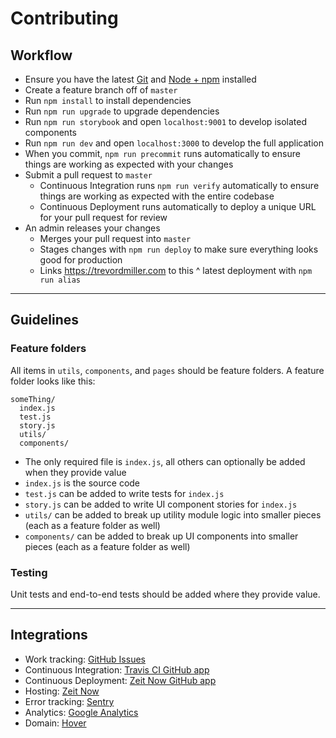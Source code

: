 # Contributing

## Workflow

- Ensure you have the latest [Git](https://git-scm.com/) and [Node + npm](https://nodejs.org) installed
- Create a feature branch off of `master`
- Run `npm install` to install dependencies
- Run `npm run upgrade` to upgrade dependencies
- Run `npm run storybook` and open `localhost:9001` to develop isolated components
- Run `npm run dev` and open `localhost:3000` to develop the full application
- When you commit, `npm run precommit` runs automatically to ensure things are working as expected with your changes
- Submit a pull request to `master`
  - Continuous Integration runs `npm run verify` automatically to ensure things are working as expected with the entire codebase
  - Continuous Deployment runs automatically to deploy a unique URL for your pull request for review
- An admin releases your changes
  - Merges your pull request into `master`
  - Stages changes with `npm run deploy` to make sure everything looks good for production
  - Links https://trevordmiller.com to this ^ latest deployment with `npm run alias`

---

## Guidelines

### Feature folders

All items in `utils`, `components`, and `pages` should be feature folders. A feature folder looks like this:

```
someThing/
  index.js
  test.js
  story.js
  utils/
  components/
```

- The only required file is `index.js`, all others can optionally be added when they provide value
- `index.js` is the source code
- `test.js` can be added to write tests for `index.js`
- `story.js` can be added to write UI component stories for `index.js`
- `utils/` can be added to break up utility module logic into smaller pieces (each as a feature folder as well)
- `components/` can be added to break up UI components into smaller pieces (each as a feature folder as well)

### Testing

Unit tests and end-to-end tests should be added where they provide value.

---

## Integrations

- Work tracking: [GitHub Issues](https://github.com/trevordmiller/trevordmiller-website/issues)
- Continuous Integration: [Travis CI GitHub app](https://github.com/settings/installations/220480)
- Continuous Deployment: [Zeit Now GitHub app](https://github.com/settings/installations/220458)
- Hosting: [Zeit Now](https://zeit.co)
- Error tracking: [Sentry](https://sentry.io/trevordmiller/trevordmiller-website-1b/)
- Analytics: [Google Analytics](https://analytics.google.com)
- Domain: [Hover](https://www.hover.com/control_panel/domain/trevordmiller.com)
